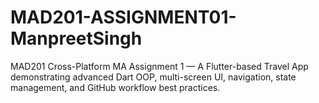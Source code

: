 # MAD201-ASSIGNMENT01-ManpreetSingh
MAD201 Cross-Platform MA Assignment 1 — A Flutter-based Travel App demonstrating advanced Dart OOP, multi-screen UI, navigation, state management, and GitHub workflow best practices.

